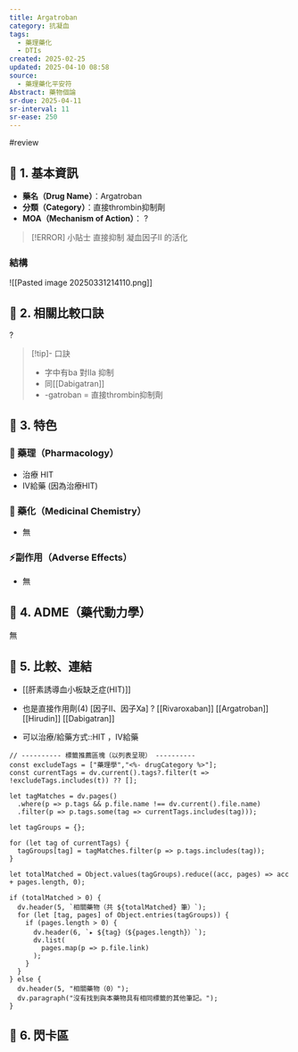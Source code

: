 ```yaml
---
title: Argatroban
category: 抗凝血
tags:
  - 藥理藥化
  - DTIs
created: 2025-02-25
updated: 2025-04-10 08:58
source:
  - 藥理藥化平安符
Abstract: 藥物個論
sr-due: 2025-04-11
sr-interval: 11
sr-ease: 250
---
```

#review 
## 🔹 1. 基本資訊
- **藥名（Drug Name）**：Argatroban
- **分類（Category）**：直接thrombin抑制劑
- **MOA（Mechanism of Action）**：
?
> [!ERROR] 小貼士
> 直接抑制 凝血因子II 的活化 <!--SR:!2025-04-01,4,270-->



### 結構
![[Pasted image 20250331214110.png]]


## 🔹 2. 相關比較口訣
?
> [!tip]- 口訣
> - 字中有ba 對IIa 抑制
> - 同[[Dabigatran]]
> - -gatroban = 直接thrombin抑制劑 <!--SR:!2025-04-01,4,270-->

## 🔹 3. 特色
### 🧪 藥理（Pharmacology）

- 治療 HIT
- IV給藥 (因為治療HIT)

### 🧬 藥化（Medicinal Chemistry）
- 無


### ⚡副作用（Adverse Effects）
- 無


## 🔹 4. ADME（藥代動力學）
 無
 
## 🔹 5. 比較、連結
- [[肝素誘導血小板缺乏症(HIT)]]


-  也是直接作用劑(4) [因子II、因子Xa]
?
[[Rivaroxaban]]
[[Argatroban]]
[[Hirudin]]
[[Dabigatran]] <!--SR:!2025-04-03,3,263-->


- 可以治療/給藥方式::HIT ，IV給藥<!--SR:!2025-04-10,10,270-->



```dataviewjs
// ---------- 標籤推薦區塊（以列表呈現） ----------
const excludeTags = ["藥理學","<%- drugCategory %>"];
const currentTags = dv.current().tags?.filter(t => !excludeTags.includes(t)) ?? [];

let tagMatches = dv.pages()
  .where(p => p.tags && p.file.name !== dv.current().file.name)
  .filter(p => p.tags.some(tag => currentTags.includes(tag)));

let tagGroups = {};

for (let tag of currentTags) {
  tagGroups[tag] = tagMatches.filter(p => p.tags.includes(tag));
}

let totalMatched = Object.values(tagGroups).reduce((acc, pages) => acc + pages.length, 0);

if (totalMatched > 0) {
  dv.header(5, `相關藥物（共 ${totalMatched} 筆）`);
  for (let [tag, pages] of Object.entries(tagGroups)) {
    if (pages.length > 0) {
      dv.header(6, `▸ ${tag}（${pages.length}）`);
      dv.list(
        pages.map(p => p.file.link)
      );
    }
  }
} else {
  dv.header(5, "相關藥物（0）");
  dv.paragraph("沒有找到與本藥物具有相同標籤的其他筆記。");
}
```


## 🔹 6. 閃卡區
